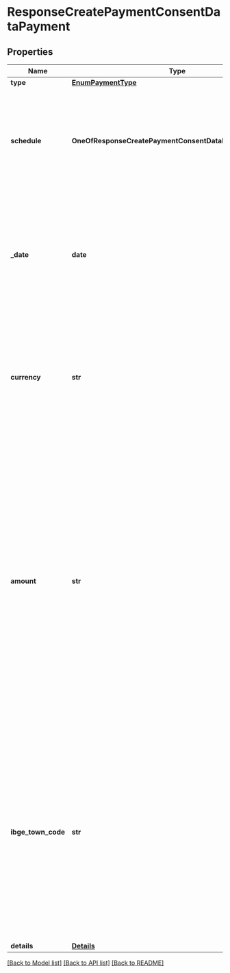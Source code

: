 # ResponseCreatePaymentConsentDataPayment

## Properties
Name | Type | Description | Notes
------------ | ------------- | ------------- | -------------
**type** | [**EnumPaymentType**](EnumPaymentType.md) |  | 
**schedule** | **OneOfResponseCreatePaymentConsentDataPaymentSchedule** | [Restrição] Mutuamente excludente com o campo date.   Este campo é obrigatório no caso de agendamento.   Neste caso, o campo date não deve ser informado.  | [optional] 
**_date** | **date** | [Restrição] Mutuamente excludente com o objeto schedule.   Este campo é obrigatório no caso de pagamento único.   Neste caso, o objeto schedule não deve ser informado.  | [optional] 
**currency** | **str** | Código da moeda nacional segundo modelo ISO-4217, ou seja, &#x27;BRL&#x27;. Todos os valores monetários informados estão representados com a moeda vigente do Brasil.  | 
**amount** | **str** | Valor da transação com 2 casas decimais. O valor deve ser o mesmo enviado no consentimento.   Para QR Code estático com valor pré-determinado no QR Code ou para QR Code dinâmico com indicação de que o valor não pode ser alterado: O campo amount deve ser preenchido com o valor estabelecido no QR Code.  Caso seja preenchido com valor divergente do QR Code, deve ser retornado um erro HTTP Status 422.  | 
**ibge_town_code** | **str** | O campo ibgetowncode no arranjo PIX, tem o mesmo comportamento que o campo codMun descrito no item 1.6.6 do manual do PIX, conforme segue:  1. Caso a informação referente ao município não seja enviada; o PSP do recebedor assumirá que não existem feriados estaduais e municipais no período em questão;  | [optional] 
**details** | [**Details**](Details.md) |  | 

[[Back to Model list]](../README.md#documentation-for-models) [[Back to API list]](../README.md#documentation-for-api-endpoints) [[Back to README]](../README.md)

